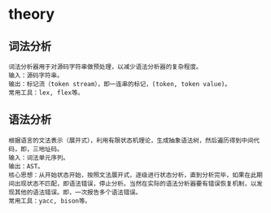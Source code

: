 # theory
## 词法分析
	词法分析器用于对源码字符串做预处理，以减少语法分析器的复杂程度。
	输入：源码字符串。
	输出：标记流（token stream），即一连串的标记，(token, token value)。
	常用工具：lex, flex等。
## 语法分析
	根据语言的文法表示（展开式），利用有限状态机理论，生成抽象语法树，然后遍历得到中间代码，即，三地址码。
	输入：词法单元序列。
	输出：AST。
	核心思想：从开始状态开始，按照文法展开式，逐级进行状态分析，直到分析完毕，如果在此期间出现状态不匹配，即语法错误，停止分析。当然在实际的语法分析器要有错误恢复机制，以发现其他的语法错误。即，一次报告多个语法错误。
	常用工具：yacc, bison等。
